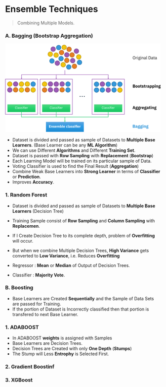 # Ensemble Techniques

> Combining Multiple Models.

### A. Bagging (Bootstrap Aggregation)

![Ensemble Learning](Image/EnsembleBagging.svg)

- Dataset is divided and passed as sample of Datasets to **Multiple Base Learners**. (Base Learner can be any **ML Algorithm**)
- We can use Different **Algorithms** and Different **Training Set**.
- Dataset is passed with **Row Sampling** with **Replacement** (**Bootstrap**)
- Each Learning Model will be trained on its particular sample of Data.
- Voting Classifier is used to find the Final Result (**Aggregation**)
- Combine Weak Base Learners into **Strong Learner** in terms of **Classifier** or **Prediction**.
- Improves **Accuracy**. 

### 1. Random Forest

- Dataset is divided and passed as sample of Datasets to **Multiple Base Learners** (Decision Tree)
- Training Sample consist of **Row Sampling** and **Column Sampling** with **Replacemen**.

- If I Create Decision Tree to its complete depth, problem of **Overfitting** will occur. 
- But when we combine Multiple Decision Trees, **High Variance** gets converted to **Low Variance**, i.e. Reduces **Overfitting**

- Regressor : **Mean** or **Median** of Output of Decision Trees.
- Classifier : **Majority Vote**.

### B. Boosting

- Base Learners are Created **Sequentially** and the Sample of Data Sets are passed for Training.
- If the portion of Dataset is Incorrectly classified then that portion is transfered to next Base Learner.

### 1. ADABOOST

- In ADABOOST **weights** is assigned with Samples
- Base Learners are Decision Trees.
- Decision Trees are Created with only **One Depth** (**Stumps**)
- The Stump will Less **Entrophy** is Selected First.

### 2. Gradient Boostinf

### 3. XGBoost
